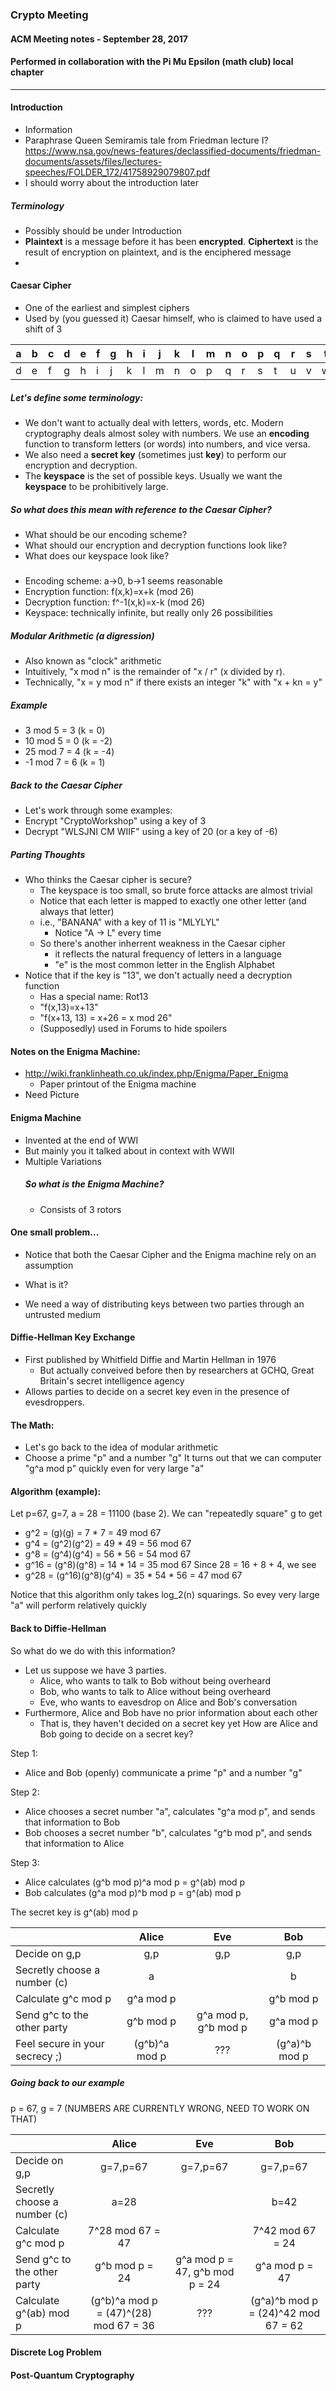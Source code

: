 ### Crypto Meeting

#### ACM Meeting notes - September 28, 2017
#### Performed in collaboration with the Pi Mu Epsilon (math club) local chapter

***
#### Introduction
 - Information
  - Paraphrase Queen Semiramis tale from Friedman lecture I? https://www.nsa.gov/news-features/declassified-documents/friedman-documents/assets/files/lectures-speeches/FOLDER_172/41758929079807.pdf
   - I should worry about the introduction later
   
##### Terminology
 - Possibly should be under Introduction
 - **Plaintext** is a message before it has been **encrypted**. **Ciphertext** is the result of encryption on plaintext, and is the enciphered message
  - 

#### Caesar Cipher
 - One of the earliest and simplest ciphers
 - Used by (you guessed it) Caesar himself, who is claimed to have used a shift of 3
 
 |a|b|c|d|e|f|g|h|i|j|k|l|m|n|o|p|q|r|s|t|u|v|w|x|y|z|
 |-|-|-|-|-|-|-|-|-|-|-|-|-|-|-|-|-|-|-|-|-|-|-|-|-|-|
 |d|e|f|g|h|i|j|k|l|m|n|o|p|q|r|s|t|u|v|w|x|y|z|a|b|c|
 
  ##### Let's define some terminology:
  - We don't want to actually deal with letters, words, etc. Modern cryptography deals almost soley with numbers. We use an **encoding** function to transform letters (or words) into numbers, and vice versa.
  - We also need a **secret key** (sometimes just **key**) to perform our encryption and decryption.
  - The **keyspace** is the set of possible keys. Usually we want the **keyspace** to be prohibitively large.
  
 ##### So what does this mean with reference to the Caesar Cipher?
  - What should be our encoding scheme?
  - What should our encryption and decryption functions look like?
  - What does our keyspace look like?
  
  #####
   - Encoding scheme: a->0, b->1 seems reasonable
   - Encryption function: f(x,k)=x+k (mod 26)
   - Decryption function: f^-1(x,k)=x-k (mod 26)
   - Keyspace: technically infinite, but really only 26 possibilities
  
  ##### Modular Arithmetic (a digression)
   - Also known as "clock" arithmetic
   - Intuitively, "x mod n" is the remainder of "x / r" (x divided by r).
   - Technically, "x = y mod n" if there exists an integer "k" with "x + kn =  y"
  ##### Example
   -  3 mod 5 = 3 (k = 0)
   - 10 mod 5 = 0 (k = -2)
   - 25 mod 7 = 4 (k = -4)
   - -1 mod 7 = 6 (k = 1)
  
  ##### Back to the Caesar Cipher
  - Let's work through some examples:
  - Encrypt "CryptoWorkshop" using a key of 3
  - Decrypt "WLSJNI CM WIIF" using a key of 20 (or a key of -6)
  
  ##### Parting Thoughts
  - Who thinks the Caesar cipher is secure?
    - The keyspace is too small, so brute force attacks are almost trivial
    - Notice that each letter is mapped to exactly one other letter (and always that letter)
     - i.e., "BANANA" with a key of 11 is "MLYLYL"
       - Notice "A -> L" every time
     - So there's another inherrent weakness in the Caesar cipher
       - it reflects the natural frequency of letters in a language
       - "e" is the most common letter in the English Alphabet
  - Notice that if the key is "13", we don't actually need a decryption function
    - Has a special name: Rot13
    - "f(x,13)=x+13"
    - "f(x+13, 13) = x+26 = x mod 26"
    - (Supposedly) used in Forums to hide spoilers

#### Notes on the Enigma Machine:
 - http://wiki.franklinheath.co.uk/index.php/Enigma/Paper_Enigma
   - Paper printout of the Enigma machine
 - Need Picture

#### Enigma Machine
 - Invented at the end of WWI
 - But mainly you it talked about in context with WWII
 - Multiple Variations
   ##### So what is the Enigma Machine?
    - Consists of 3 rotors
    
#### One small problem...
 - Notice that both the Caesar Cipher and the Enigma machine rely on an assumption
  - What is it?
  
 - We need a way of distributing keys between two parties through an untrusted medium

 #### Diffie-Hellman Key Exchange
  - First published by Whitfield Diffie and Martin Hellman in 1976
    - But actually conveived before then by researchers at GCHQ, Great Britain's secret intelligence agency
  - Allows parties to decide on a secret key even in the presence of evesdroppers.
 #### The Math:
  - Let's go back to the idea of modular arithmetic
  - Choose a prime "p" and a number "g"
  It turns out that we can computer "g^a mod p" quickly even for very large "a"
  
 #### Algorithm (example):
  Let p=67, g=7, a = 28 = 11100 (base 2). We can "repeatedly square" g to get
   - g^2 = (g)(g)     = 7 * 7 = 49 mod 67
   - g^4 = (g^2)(g^2) = 49 * 49 = 56 mod 67
   - g^8 = (g^4)(g^4) = 56 * 56 = 54 mod 67
   - g^16 = (g^8)(g^8) = 14 * 14 = 35 mod 67
  Since 28 = 16 + 8 + 4, we see
   - g^28 = (g^16)(g^8)(g^4) = 35 * 54 * 56 = 47 mod 67
  
  Notice that this algorithm only takes log_2(n) squarings. So evey very large "a" will perform relatively quickly
  
  #### Back to Diffie-Hellman
  So what do we do with this information?
   - Let us suppose we have 3 parties.
     - Alice, who wants to talk to Bob without being overheard
     - Bob, who wants to talk to Alice without being overheard
     - Eve, who wants to eavesdrop on Alice and Bob's conversation
   - Furthermore, Alice and Bob have no prior information about each other
     - That is, they haven't decided on a secret key yet
  How are Alice and Bob going to decide on a secret key?
  
  Step 1:
   - Alice and Bob (openly) communicate a prime "p" and a number "g"
   
  Step 2:
   - Alice chooses a secret number "a", calculates "g^a mod p", and sends that information to Bob
   - Bob chooses a secret number "b", calculates "g^b mod p", and sends that information to Alice
   
  Step 3:
   - Alice calculates (g^b mod p)^a mod p = g^(ab) mod p
   - Bob calculates (g^a mod p)^b mod p = g^(ab) mod p
   
  The secret key is g^(ab) mod p
  
  ||Alice|Eve|Bob|
  |---|:---:|:---:|:---:|
  |Decide on g,p|g,p|g,p|g,p|
  |Secretly choose a number (c)|a  |   | b |
  |Calculate g^c mod p|g^a mod p| | g^b mod p|
  |Send g^c to the other party|g^b mod p| g^a mod p, g^b mod p| g^a mod p|
  |Feel secure in your secrecy ;)|(g^b)^a mod p |???| (g^a)^b mod p|
  
  ##### Going back to our example
  p = 67, g = 7 (NUMBERS ARE CURRENTLY WRONG, NEED TO WORK ON THAT)
  
  ||Alice|Eve|Bob|
  |---|:---:|:---:|:---:|
  |Decide on g,p|g=7,p=67|g=7,p=67|g=7,p=67|
  |Secretly choose a number (c)|a=28|   | b=42 |
  |Calculate g^c mod p|7^28 mod 67 = 47| | 7^42 mod 67 = 24|
  |Send g^c to the other party|g^b mod p = 24| g^a mod p = 47, g^b mod p = 24| g^a mod p = 47|
  |Calculate g^(ab) mod p|(g^b)^a mod p = (47)^(28) mod 67 = 36 |???| (g^a)^b mod p = (24)^42 mod 67 = 62|
  
   
#### Discrete Log Problem

#### Post-Quantum Cryptography
